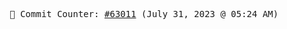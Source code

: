 <p align="center">
    <samp>
        📮 Commit Counter: <a href="https://github.com/Javascript-void0/Javascript-void0/commits/main">#63011</a> (July 31, 2023 @ 05:24 AM)
    </samp>
</p>